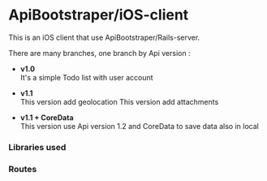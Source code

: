# ApiBootstraper/iOS-client

This is an iOS client that use ApiBootstraper/Rails-server.

There are many branches, one branch by Api version :

- **v1.0**  
It's a simple Todo list with user account

- **v1.1**  
This version add geolocation
This version add attachments

- **v1.1 + CoreData**  
This version use Api version 1.2 and CoreData to save data also in local


### Libraries used



### Routes


